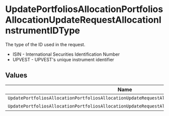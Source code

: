 # UpdatePortfoliosAllocationPortfoliosAllocationUpdateRequestAllocationInstrumentIDType

The type of the ID used in the request.
* ISIN - International Securities Identification Number
* UPVEST - UPVEST's unique instrument identifier


## Values

| Name                                                                                          | Value                                                                                         |
| --------------------------------------------------------------------------------------------- | --------------------------------------------------------------------------------------------- |
| `UpdatePortfoliosAllocationPortfoliosAllocationUpdateRequestAllocationInstrumentIDTypeIsin`   | ISIN                                                                                          |
| `UpdatePortfoliosAllocationPortfoliosAllocationUpdateRequestAllocationInstrumentIDTypeUpvest` | UPVEST                                                                                        |